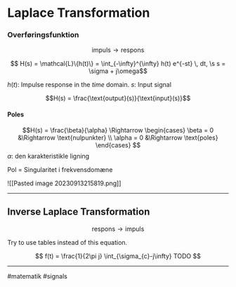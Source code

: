 # Laplace Transformation

### Overføringsfunktion
$$\text{impuls} \rightarrow \text{respons}$$

$$
H(s) = \mathcal{L}\{h(t)\} = \int_{-\infty}^{\infty} h(t) e^{-st} \, dt, \s s  = \sigma + j\omega$$

$h(t)$: Impulse response in the *time* domain.
$s$: Input signal 

$$H(s) = \frac{\text{output}(s)}{\text{input}(s)}$$

#### Poles
$$H(s) = \frac{\beta}{\alpha} \Rightarrow 
\begin{cases}
\beta = 0 &\Rightarrow \text{nulpunkter} \\
\alpha = 0 &\Rightarrow \text{poles}
\end{cases}
$$
$\alpha$: den karakteristikle ligning

Pol = Singularitet i frekvensdomæne

![[Pasted image 20230913215819.png]]

---
## Inverse Laplace Transformation
$$\text{respons} \rightarrow \text{impuls}$$

Try to use tables instead of this equation.

$$
f(t) = \frac{1}{2\pi j} \int_{\sigma_{c}-j\infty} TODO
$$


---
#matematik #signals
